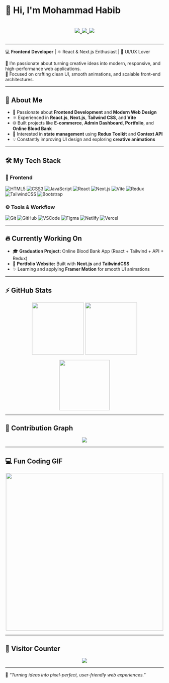 # 👋 Hi, I'm **Mohammad Habib** <p align="center"> <a href="https://github.com/Mohamed-habib2025" target="_blank"> <img src="https://img.shields.io/badge/GitHub-171515?style=for-the-badge&logo=github&logoColor=white" /> </a> <a href="https://www.linkedin.com/in/mohamed-habib-67560b277?utm_source=share&utm_campaign=share_via&utm_content=profile&utm_medium=android_app" target="_blank"> <img src="https://img.shields.io/badge/LinkedIn-0077B5?style=for-the-badge&logo=linkedin&logoColor=white" /> </a> <a href="https://protfolio-habib.netlify.app" target="_blank"> <img src="https://img.shields.io/badge/Portfolio-0ab9e6?style=for-the-badge&logo=vercel&logoColor=white" /> </a> </p>
---

💻 **Frontend Developer** | ⚛️ React & Next.js Enthusiast | 🎨 UI/UX Lover  

🚀 I’m passionate about turning creative ideas into modern, responsive, and high-performance web applications.  
🎯 Focused on crafting clean UI, smooth animations, and scalable front-end architectures.  

---

## 🌟 About Me  
- 🧠 Passionate about **Frontend Development** and **Modern Web Design**  
- ⚛️ Experienced in **React.js**, **Next.js**, **Tailwind CSS**, and **Vite**  
- 🌐 Built projects like **E-commerce**, **Admin Dashboard**, **Portfolio**, and **Online Blood Bank**  
- 🧩 Interested in **state management** using **Redux Toolkit** and **Context API**  
- 💡 Constantly improving UI design and exploring **creative animations**  

---

## 🛠️ My Tech Stack  

### 🧱 Frontend  
![HTML5](https://img.shields.io/badge/-HTML5-%23E44D27?style=for-the-badge&logo=html5&logoColor=ffffff)
![CSS3](https://img.shields.io/badge/-CSS3-%231572B6?style=for-the-badge&logo=css3)
![JavaScript](https://img.shields.io/badge/-JavaScript-%23F7DF1C?style=for-the-badge&logo=javascript&logoColor=000000)
![React](https://img.shields.io/badge/-React-%23282C34?style=for-the-badge&logo=react)
![Next.js](https://img.shields.io/badge/-Next.js-%23000000?style=for-the-badge&logo=nextdotjs)
![Vite](https://img.shields.io/badge/-Vite-%23646CFF?style=for-the-badge&logo=vite&logoColor=ffffff)
![Redux](https://img.shields.io/badge/-Redux-%23764ABC?style=for-the-badge&logo=redux)
![TailwindCSS](https://img.shields.io/badge/-TailwindCSS-%231a202c?style=for-the-badge&logo=tailwind-css)
![Bootstrap](https://img.shields.io/badge/-Bootstrap-%237952B3?style=for-the-badge&logo=bootstrap&logoColor=ffffff)

### ⚙️ Tools & Workflow  
![Git](https://img.shields.io/badge/-Git-%23F05032?style=for-the-badge&logo=git&logoColor=%23ffffff)
![GitHub](https://img.shields.io/badge/-GitHub-%23181717?style=for-the-badge&logo=github)
![VSCode](https://img.shields.io/badge/-VSCode-%23007ACC?style=for-the-badge&logo=visual-studio-code)
![Figma](https://img.shields.io/badge/-Figma-%23F24E1E?style=for-the-badge&logo=figma&logoColor=ffffff)
![Netlify](https://img.shields.io/badge/-Netlify-%2300C7B7?style=for-the-badge&logo=netlify&logoColor=ffffff)
![Vercel](https://img.shields.io/badge/-Vercel-%23ffffff?style=for-the-badge&logo=vercel&logoColor=000000)

---

## 🔥 Currently Working On  
- 🎓 **Graduation Project:** Online Blood Bank App (React + Tailwind + API + Redux)  
- 💼 **Portfolio Website:** Built with **Next.js** and **TailwindCSS**  
- ✨ Learning and applying **Framer Motion** for smooth UI animations  

---

## ⚡ GitHub Stats  
<p align="center">
  <img src="https://github-readme-stats.vercel.app/api?username=Mohamed-habib2025&show_icons=true&theme=tokyonight" height="165" />
  <img src="https://github-readme-streak-stats.herokuapp.com?user=Mohamed-habib2025&theme=tokyonight&hide_border=false" height="165" />
</p>

<p align="center">
  <img src="https://github-readme-stats.vercel.app/api/top-langs/?username=Mohamed-habib2025&layout=compact&theme=tokyonight" height="160" />
</p>

---

## 🧠 Contribution Graph  
<p align="center">
  <img src="https://github-readme-activity-graph.vercel.app/graph?username=Mohamed-habib2025&theme=tokyo-night" />
</p>

---

## 💻 Fun Coding GIF  
<p align="center">
  <img src="https://media.giphy.com/media/qgQUggAC3Pfv687qPC/giphy.gif" width="500" />
</p>

---

## 🧮 Visitor Counter  
<p align="center">
  <img src="https://profile-counter.glitch.me/{Mohamed-habib2025}/count.svg" />
</p>

---

💬 *“Turning ideas into pixel-perfect, user-friendly web experiences.”*  
